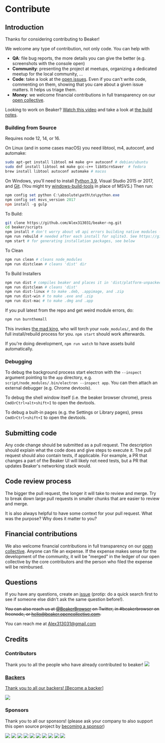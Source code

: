 # Contribute

## Introduction

Thanks for considering contributing to Beaker!

We welcome any type of contribution, not only code. You can help with
- **QA**: file bug reports, the more details you can give the better (e.g. screenshots with the console open)
- **Community**: presenting the project at meetups, organizing a dedicated meetup for the local community, ...
- **Code**: take a look at the [open issues](https://github.com/beakerbrowser/beaker/issues). Even if you can't write code, commenting on them, showing that you care about a given issue matters. It helps us triage them.
- **Money**: we welcome financial contributions in full transparency on our [open collective](https://opencollective.com/beaker).

Looking to work on Beaker? [Watch this video](https://www.youtube.com/watch?v=YuE9OO-ZDYo) and take a look at [the build notes](./build-notes.md).

### Building from Source

Requires node 12, 14, or 16.

On Linux (and in some cases macOS) you need libtool, m4, autoconf, and automake:

```bash
sudo apt-get install libtool m4 make g++ autoconf # debian/ubuntu
sudo dnf install libtool m4 make gcc-c++ libXScrnSaver  # fedora
brew install libtool autoconf automake # macos
```

On Windows, you'll need to install [Python 3.9](https://www.python.org/downloads/release/python-2913/), Visual Studio 2015 or 2017, and [Git](https://git-scm.com/download/win). (You might try [windows-build-tools](https://www.npmjs.com/package/windows-build-tools) in place of MSVS.) Then run:

```powershell
npm config set python C:\absolute\path\to\python.exe
npm config set msvs_version 2017
npm install -g gulp
```

To Build:

```bash
git clone https://github.com/Alex313031/beaker-ng.git
cd beaker/scripts
npm install # don't worry about v8 api errors building native modules - rebuild will fix
npm run rebuild # needed after each install for sqlite3. See https://github.com/electron/electron/issues/5851
npm start # for generating installation packages, see below
```

To Clean

```bash
npm run clean # cleans node_modules
npm run distclean # cleans 'dist' dir
```

To Build Installers

```bash
npm run dist # compiles beaker and places it in 'dist/platform-unpacked', where platform is i.e. linux, win, mac
npm run distclean # cleans 'dist'
npm run dist-linux # to make .deb, .appimage, and .zip
npm run dist-win # to make .exe and .zip
npm run dist-mac # to make .dmg and .app
```

If you pull latest from the repo and get weird module errors, do:

```bash
npm run burnthemall
```

This invokes [the mad king](http://nerdist.com/wp-content/uploads/2016/05/the-mad-king-game-of-thrones.jpg), who will torch your `node_modules/`, and do the full install/rebuild process for you.
`npm start` should work afterwards.

If you're doing development, `npm run watch` to have assets build automatically.

### Debugging

To debug the background process start electron with the `--inspect` argument pointing to the `app` directory, e.g. `script/node_modules/.bin/electron --inspect app`.  You can then attach an external debugger (e.g. Chrome devtools).

To debug the shell window itself (i.e. the beaker browser chrome), press `CmdOrCtrl+alt+shift+I` to open the devtools.

To debug a built-in pages (e.g. the Settings or Library pages), press `CmdOrCtrl+shift+I` to open the devtools.

## Submitting code

Any code change should be submitted as a pull request. The description should explain what the code does and give steps to execute it. The pull request should also contain tests, if applicable. For example, a PR that changes a part of the Beaker UI will likely not need tests, but a PR that updates Beaker's networking stack would.

## Code review process

The bigger the pull request, the longer it will take to review and merge. Try to break down large pull requests in smaller chunks that are easier to review and merge.

It is also always helpful to have some context for your pull request. What was the purpose? Why does it matter to you?

## Financial contributions

We also welcome financial contributions in full transparency on our [open collective](https://opencollective.com/beaker).
Anyone can file an expense. If the expense makes sense for the development of the community, it will be "merged" in the ledger of our open collective by the core contributors and the person who filed the expense will be reimbursed.

## Questions

If you have any questions, create an [issue](https://github.com/Alex313031/beaker-ng/issues) (protip: do a quick search first to see if someone else didn't ask the same question before!).

~~You can also reach us at [@BeakerBrowser](https://twitter.com/beakerbrowser) on Twitter, in #beakerbrowser on freenode, or hello@beaker.opencollective.com.~~

You can reach me at Alex313031@gmail.com

## Credits

### Contributors

Thank you to all the people who have already contributed to beaker!
<a href="/beakerbrowser/beaker/graphs/contributors"><img src="https://opencollective.com/beaker/contributors.svg?width=890" />


### Backers

Thank you to all our backers! [[Become a backer](https://opencollective.com/beaker#backer)]

<a href="https://opencollective.com/beaker#backers" target="_blank"><img src="https://opencollective.com/beaker/backers.svg?width=890"></a>


### Sponsors

Thank you to all our sponsors! (please ask your company to also support this open source project by [becoming a sponsor](https://opencollective.com/beaker#sponsor))

<a href="https://opencollective.com/beaker/sponsor/0/website" target="_blank"><img src="https://opencollective.com/beaker/sponsor/0/avatar.svg"></a>
<a href="https://opencollective.com/beaker/sponsor/1/website" target="_blank"><img src="https://opencollective.com/beaker/sponsor/1/avatar.svg"></a>
<a href="https://opencollective.com/beaker/sponsor/2/website" target="_blank"><img src="https://opencollective.com/beaker/sponsor/2/avatar.svg"></a>
<a href="https://opencollective.com/beaker/sponsor/3/website" target="_blank"><img src="https://opencollective.com/beaker/sponsor/3/avatar.svg"></a>
<a href="https://opencollective.com/beaker/sponsor/4/website" target="_blank"><img src="https://opencollective.com/beaker/sponsor/4/avatar.svg"></a>
<a href="https://opencollective.com/beaker/sponsor/5/website" target="_blank"><img src="https://opencollective.com/beaker/sponsor/5/avatar.svg"></a>
<a href="https://opencollective.com/beaker/sponsor/6/website" target="_blank"><img src="https://opencollective.com/beaker/sponsor/6/avatar.svg"></a>
<a href="https://opencollective.com/beaker/sponsor/7/website" target="_blank"><img src="https://opencollective.com/beaker/sponsor/7/avatar.svg"></a>
<a href="https://opencollective.com/beaker/sponsor/8/website" target="_blank"><img src="https://opencollective.com/beaker/sponsor/8/avatar.svg"></a>
<a href="https://opencollective.com/beaker/sponsor/9/website" target="_blank"><img src="https://opencollective.com/beaker/sponsor/9/avatar.svg"></a>

<!-- This `CONTRIBUTING.md` is based on @nayafia's template https://github.com/nayafia/contributing-template -->

